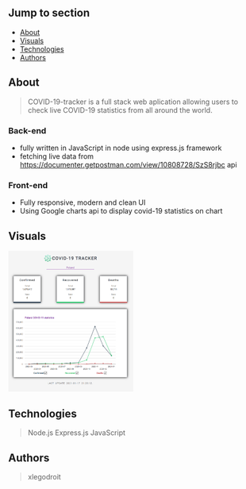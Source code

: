 ## Jump to section
* [About](#about)
* [Visuals](#visuals)
* [Technologies](*technologies)
* [Authors](#authors)

## About
> COVID-19-tracker is a full stack web aplication allowing users to check live COVID-19 statistics from all around the world.

### Back-end
* fully written in JavaScript in node using express.js framework
* fetching live data from https://documenter.getpostman.com/view/10808728/SzS8rjbc api

### Front-end
* Fully responsive, modern and clean UI
* Using Google charts api to display covid-19 statistics on chart

## Visuals
<img src="readme-art/desktop.png" width="50%" title="hover text">

## Technologies
> Node.js
> Express.js
> JavaScript

## Authors
> xlegodroit
